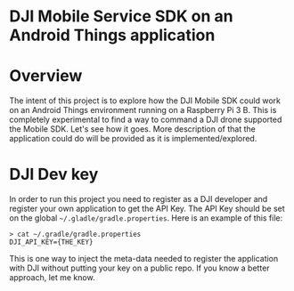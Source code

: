 # DJI Mobile Service SDK on an Android Things application

# Overview

The intent of this project is to explore how the DJI Mobile SDK could work on an Android Things environment running on a Raspberry Pi 3 B.
This is completely experimental to find a way to command a DJI drone supported the Mobile SDK. Let's see how it goes.
More description of that the application could do will be provided as it is implemented/explored.

# DJI Dev key

In order to run this project you need to register as a DJI developer and register your own application to get the API Key.
The API Key should be set on the global `~/.gladle/gradle.properties`. Here is an example of this file:
```
> cat ~/.gradle/gradle.properties
DJI_API_KEY={THE_KEY}
```

This is one way to inject the meta-data needed to register the application with DJI without putting your key on a public repo. If you know a better approach, let me know.
 
